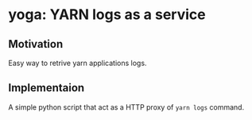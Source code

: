# yoga: YARN logs as a service

## Motivation

Easy way to retrive yarn applications logs.

## Implementaion

A simple python script that act as a HTTP proxy of ``yarn logs`` command.
